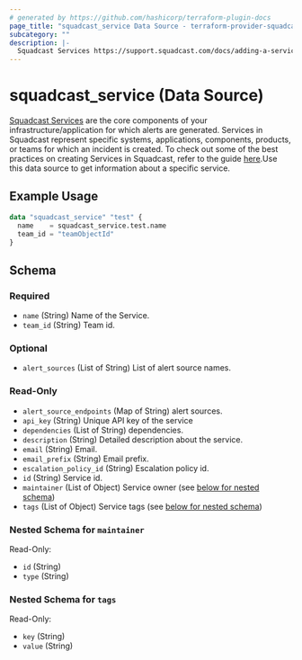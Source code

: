 ```yaml
---
# generated by https://github.com/hashicorp/terraform-plugin-docs
page_title: "squadcast_service Data Source - terraform-provider-squadcast"
subcategory: ""
description: |-
  Squadcast Services https://support.squadcast.com/docs/adding-a-service-1 are the core components of your infrastructure/application for which alerts are generated. Services in Squadcast represent specific systems, applications, components, products, or teams for which an incident is created. To check out some of the best practices on creating Services in Squadcast, refer to the guide here https://www.squadcast.com/blog/how-to-configure-services-in-squadcast-best-practices-to-reduce-mttr.Use this data source to get information about a specific service.
---
```


# squadcast_service (Data Source)

[Squadcast Services](https://support.squadcast.com/docs/adding-a-service-1) are the core components of your infrastructure/application for which alerts are generated. Services in Squadcast represent specific systems, applications, components, products, or teams for which an incident is created. To check out some of the best practices on creating Services in Squadcast, refer to the guide [here](https://www.squadcast.com/blog/how-to-configure-services-in-squadcast-best-practices-to-reduce-mttr).Use this data source to get information about a specific service.

## Example Usage

```terraform
data "squadcast_service" "test" {
  name    = squadcast_service.test.name
  team_id = "teamObjectId"
}
```

<!-- schema generated by tfplugindocs -->
## Schema

### Required

- `name` (String) Name of the Service.
- `team_id` (String) Team id.

### Optional

- `alert_sources` (List of String) List of alert source names.

### Read-Only

- `alert_source_endpoints` (Map of String) alert sources.
- `api_key` (String) Unique API key of the service
- `dependencies` (List of String) dependencies.
- `description` (String) Detailed description about the service.
- `email` (String) Email.
- `email_prefix` (String) Email prefix.
- `escalation_policy_id` (String) Escalation policy id.
- `id` (String) Service id.
- `maintainer` (List of Object) Service owner (see [below for nested schema](#nestedatt--maintainer))
- `tags` (List of Object) Service tags (see [below for nested schema](#nestedatt--tags))

<a id="nestedatt--maintainer"></a>
### Nested Schema for `maintainer`

Read-Only:

- `id` (String)
- `type` (String)


<a id="nestedatt--tags"></a>
### Nested Schema for `tags`

Read-Only:

- `key` (String)
- `value` (String)


